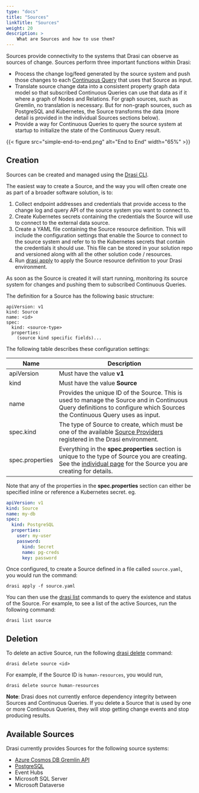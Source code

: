```yaml
---
type: "docs"
title: "Sources"
linkTitle: "Sources"
weight: 20
description: >
    What are Sources and how to use them?
---
```


Sources provide connectivity to the systems that Drasi can observe as sources of change. Sources perform three important functions within Drasi:
- Process the change log/feed generated by the source system and push those changes to each [Continuous Query](/concepts/continuous-queries) that uses that Source as input.
- Translate source change data into a consistent property graph data model so that subscribed Continuous Queries can use that data as if it where a graph of Nodes and Relations. For graph sources, such as Gremlin, no translation is necessary. But for non-graph sources, such as PostgreSQL and Kubernetes, the Source transforms the data (more detail is provided in the individual Sources sections below).
- Provide a way for Continuous Queries to query the source system at startup to initialize the state of the Continuous Query result.

{{< figure src="simple-end-to-end.png" alt="End to End" width="65%" >}}

## Creation
Sources can be created and managed using the [Drasi CLI](/reference/command-line-interface/). 

The easiest way to create a Source, and the way you will often create one as part of a broader software solution, is to:

1. Collect endpoint addresses and credentials that provide access to the change log and query API of the source system you want to connect to.
1. Create Kubernetes secrets containing the credentials the Source will use to connect to the external data source. 
1. Create a YAML file containing the Source resource definition. This will include the configuration settings that enable the Source to connect to the source system and refer to to the Kubernetes secrets that contain the credentials it should use. This file can be stored in your solution repo and versioned along with all the other solution code / resources.
1. Run [drasi apply](/reference/command-line-interface/#drasi-apply) to apply the Source resource definition to your Drasi environment.

As soon as the Source is created it will start running, monitoring its source system for changes and pushing them to subscribed Continuous Queries.

The definition for a Source has the following basic structure:

```
apiVersion: v1
kind: Source
name: <id>
spec:
  kind: <source-type>
  properties:
    (source kind specific fields)...
```
The following table describes these configuration settings:

|Name|Description|
|-|-|
|apiVersion|Must have the value **v1**|
|kind|Must have the value **Source**|
|name|Provides the unique ID of the Source. This is used to manage the Source and in Continuous Query definitions to configure which Sources the Continuous Query uses as input.|
|spec.kind|The type of Source to create, which must be one of the available [Source Providers](/how-to-guides/configure-sources/) registered in the Drasi environment.|
|spec.properties|Everything in the **spec.properties** section is unique to the type of Source you are creating. See the [individual page](/how-to-guides/configure-sources/) for the Source you are creating for details.


Note that any of the properties in the **spec.properties** section can either be specified inline or reference a Kubernetes secret. eg. 

```yaml
apiVersion: v1
kind: Source
name: my-db
spec:
  kind: PostgreSQL
  properties:
    user: my-user
    password:
      kind: Secret
      name: pg-creds
      key: password
```

Once configured, to create a Source defined in a file called `source.yaml`, you would run the command:

```
drasi apply -f source.yaml
```

You can then use the [drasi list](/reference/command-line-interface/#drasi-list) commands to query the existence and status of the Source. For example, to see a list of the active Sources, run the following command:

```
drasi list source
```

## Deletion
To delete an active Source, run the following [drasi delete](/reference/command-line-interface/#drasi-delete) command:

```
drasi delete source <id>
```

For example, if the Source ID is `human-resources`, you would run,

```
drasi delete source human-resources
```

**Note**: Drasi does not currently enforce dependency integrity between Sources and Continuous Queries. If you delete a Source that is used by one or more Continuous Queries, they will stop getting change events and stop producing results.


## Available Sources
Drasi currently provides Sources for the following source systems:

- [Azure Cosmos DB Gremlin API](/how-to-guides/configure-sources/configure-azure-cosmos-gremlin-source/)
- [PostgreSQL](/how-to-guides/configure-sources/configure-postgresql-source/)
- Event Hubs
- Microsoft SQL Server
- Microsoft Dataverse